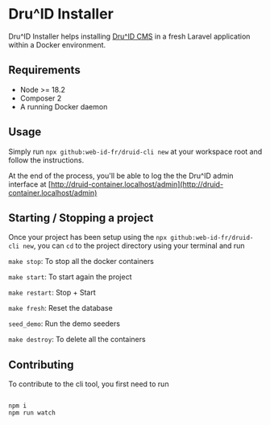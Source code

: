 # Dru^ID Installer

Dru^ID Installer helps installing [Dru^ID CMS](https://github.com/web-id-fr/druid) in a fresh Laravel application within a Docker environment.

## Requirements

- Node >= 18.2
- Composer 2
- A running Docker daemon

## Usage

Simply run `npx github:web-id-fr/druid-cli new` at your workspace root and follow the instructions.

At the end of the process, you'll be able to log the the Dru^ID admin interface at [http://druid-container.localhost/admin](http://druid-container.localhost/admin)

## Starting / Stopping a project

Once your project has been setup using the `npx github:web-id-fr/druid-cli new`, you can `cd` to the project directory using your terminal and run

`make stop`: To stop all the docker containers

`make start`: To start again the project

`make restart`: Stop + Start

`make fresh`: Reset the database

`seed_demo`: Run the demo seeders

`make destroy`: To delete all the containers

## Contributing

To contribute to the cli tool, you first need to run

```

npm i
npm run watch

```
